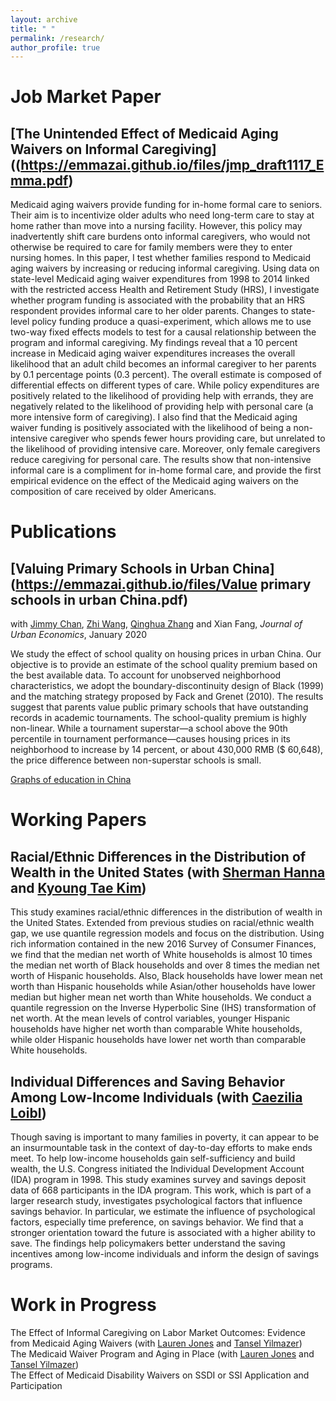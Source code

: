 ```yaml
---
layout: archive
title: " "
permalink: /research/
author_profile: true
---
```

Job Market Paper
======
## [The Unintended Effect of Medicaid Aging Waivers on Informal Caregiving]((https://emmazai.github.io/files/jmp_draft1117_Emma.pdf)

Medicaid aging waivers provide funding for in-home formal care to seniors. Their aim is
to incentivize older adults who need long-term care to stay at home rather than move into
a nursing facility. However, this policy may inadvertently shift care burdens onto informal
caregivers, who would not otherwise be required to care for family members were they to enter
nursing homes. In this paper, I test whether families respond to Medicaid aging waivers by
increasing or reducing informal caregiving. Using data on state-level Medicaid aging waiver
expenditures from 1998 to 2014 linked with the restricted access Health and Retirement Study
(HRS), I investigate whether program funding is associated with the probability that an HRS
respondent provides informal care to her older parents. Changes to state-level policy funding
produce a quasi-experiment, which allows me to use two-way fixed effects models to test for a
causal relationship between the program and informal caregiving. My findings reveal that a 10
percent increase in Medicaid aging waiver expenditures increases the overall likelihood that an
adult child becomes an informal caregiver to her parents by 0.1 percentage points (0.3 percent).
The overall estimate is composed of differential effects on different types of care. While policy
expenditures are positively related to the likelihood of providing help with errands, they are
negatively related to the likelihood of providing help with personal care (a more intensive form
of caregiving). I also find that the Medicaid aging waiver funding is positively associated with
the likelihood of being a non-intensive caregiver who spends fewer hours providing care, but
unrelated to the likelihood of providing intensive care. Moreover, only female caregivers reduce
caregiving for personal care. The results show that non-intensive informal care is a compliment
for in-home formal care, and provide the first empirical evidence on the effect of the Medicaid
aging waivers on the composition of care received by older Americans.

Publications
======
## [Valuing Primary Schools in Urban China](https://emmazai.github.io/files/Value primary schools in urban China.pdf)

with [Jimmy Chan](https://jimmyhingchan.weebly.com/), [Zhi Wang](http://homepage.fudan.edu.cn/wangzhi2013brownecon/), [Qinghua Zhang](http://crm.gsm.pku.edu.cn/psc/CRMPRD/EMPLOYEE/CRM/s/WEBLIB_SPE_ISCT.TZ_SETSPE_ISCRIPT.FieldFormula.IScript_SpecialPages?TZ_SPE_ID=118) and Xian Fang, _Journal of Urban Economics_, January 2020

We study the effect of school quality on housing prices in urban China. Our objective is to provide an estimate of the school quality premium based on the best available data. To account for unobserved neighborhood characteristics, we adopt the boundary-discontinuity design of Black (1999) and the matching strategy proposed by Fack and Grenet (2010). The results suggest that parents value public primary schools that have outstanding records in academic tournaments. The school-quality premium is highly non-linear. While a tournament superstar—a school above the 90th percentile in tournament performance—causes housing prices in its neighborhood to increase by 14 percent, or about 430,000 RMB ($ 60,648), the price difference between non-superstar schools is small.

[Graphs of education in China](https://emmazai.github.io/files/EducationinChina.pdf)


Working Papers
======
## Racial/Ethnic Differences in the Distribution of Wealth in the United States (with [Sherman Hanna](https://u.osu.edu/hanna.1/) and [Kyoung Tae Kim](http://ktkim.people.ua.edu/))

This study examines racial/ethnic differences in the distribution of wealth in the United States. Extended from previous studies on racial/ethnic wealth gap, we use quantile regression models and focus on the distribution. Using rich information contained in the new 2016 Survey of Consumer Finances, we find that the median net worth of White households is almost 10 times the median net worth of Black households and over 8 times the median net worth of Hispanic households.  Also, Black households have lower mean net worth than Hispanic households while Asian/other households have lower median but higher mean net worth than White households. We conduct a quantile regression on the Inverse Hyperbolic Sine (IHS) transformation of net worth. At the mean levels of control variables, younger Hispanic households have higher net worth than comparable White households, while older Hispanic households have lower net worth than comparable White households.

## Individual Differences and Saving Behavior Among Low-Income Individuals (with [Caezilia Loibl](https://ehe.osu.edu/human-sciences/directory/?id=loibl.3))

Though saving is important to many families in poverty, it can appear to be an insurmountable task in the context of day-to-day efforts to make ends meet. To help low-income households gain self-sufficiency and build wealth, the U.S. Congress initiated the Individual Development Account (IDA) program in 1998. This study examines survey and savings deposit data of 668 participants in the IDA program. This work, which is part of a larger research study, investigates psychological factors that influence savings behavior. In particular, we estimate the influence of psychological factors, especially time preference, on savings behavior. We find that a stronger orientation toward the future is associated with a higher ability to save. The findings help policymakers better understand the saving incentives among low-income individuals and inform the design of savings programs.

Work in Progress
======
The Effect of Informal Caregiving on Labor Market Outcomes: Evidence from Medicaid Aging Waivers (with [Lauren Jones](https://sites.google.com/view/laurenjones/home) and [Tansel Yilmazer](https://ehe.osu.edu/human-sciences/directory/?id=yilmazer.2)) <br>
The Medicaid Waiver Program and Aging in Place (with [Lauren Jones](https://sites.google.com/view/laurenjones/home) and [Tansel Yilmazer](https://ehe.osu.edu/human-sciences/directory/?id=yilmazer.2)) <br>
The Effect of Medicaid Disability Waivers on SSDI or SSI Application and Participation

